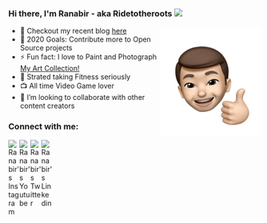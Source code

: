 ### Hi there, I'm Ranabir - aka Ridetotheroots <img src="https://media.giphy.com/media/hvRJCLFzcasrR4ia7z/giphy.gif" width="25px"></a>
<img align="right" width="200px" alt="Ranabir" src="/ranabir.png" />

- 🌱 Checkout my recent blog [here](https://dzone.com/articles/top-5-free-and-open-source-game-engines-you-should)
- 🥅 2020 Goals: Contribute more to Open Source projects
- ⚡ Fun fact: I love to Paint and Photograph [My Art Collection!](https://github.com/Ridetotheroots/artwork/blob/master/README.md)
- 💪 Strated taking Fitness seriously
- 📺 All time Video Game lover
- 👯 I’m looking to collaborate with other content creators

### Connect with me:

[<img align="left" width="22px" alt="Ranabir's Instagram" src="https://cdn.jsdelivr.net/npm/simple-icons@v3/icons/instagram.svg" />](https://www.instagram.com/ridetotheroots/?hl=en)
[<img align="left" width="22px" alt="Ranabir's Youtube" src="https://cdn.jsdelivr.net/npm/simple-icons@v3/icons/youtube.svg" />](https://www.youtube.com/watch?v=E-S5o_UZFgw&t=1s)
[<img align="left" width="22px" alt="Ranabir's Twitter" src="https://cdn.jsdelivr.net/npm/simple-icons@v3/icons/twitter.svg" />](https://twitter.com/Ridetotheroots)
[<img align="left" width="22px" alt="Ranabir's Linkedin" src="https://cdn.jsdelivr.net/npm/simple-icons@v3/icons/linkedin.svg" />](https://www.linkedin.com/in/ranabir-chakraborty-a71074b4/)

